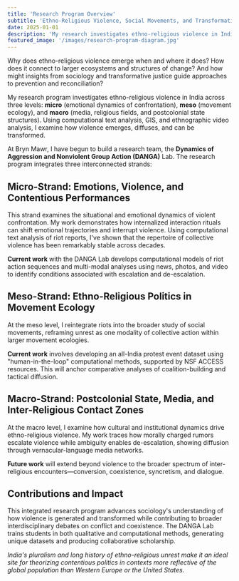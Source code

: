 ```yaml
---
title: 'Research Program Overview'
subtitle: 'Ethno-Religious Violence, Social Movements, and Transformative Justice'
date: 2025-01-01
description: 'My research investigates ethno-religious violence in India across micro, meso, and macro levels, using computational methods and ethnographic analysis.'
featured_image: '/images/research-program-diagram.jpg'
---
```


Why does ethno-religious violence emerge when and where it does? How does it connect to larger ecosystems and structures of change? And how might insights from sociology and transformative justice guide approaches to prevention and reconciliation?

My research program investigates ethno-religious violence in India across three levels: **micro** (emotional dynamics of confrontation), **meso** (movement ecology), and **macro** (media, religious fields, and postcolonial state structures). Using computational text analysis, GIS, and ethnographic video analysis, I examine how violence emerges, diffuses, and can be transformed.

At Bryn Mawr, I have begun to build a research team, the **Dynamics of Aggression and Nonviolent Group Action (DANGA)** Lab. The research program integrates three interconnected strands:

## Micro-Strand: Emotions, Violence, and Contentious Performances

This strand examines the situational and emotional dynamics of violent confrontation. My work demonstrates how internalized interaction rituals can shift emotional trajectories and interrupt violence. Using computational text analysis of riot reports, I've shown that the repertoire of collective violence has been remarkably stable across decades.

**Current work** with the DANGA Lab develops computational models of riot action sequences and multi-modal analyses using news, photos, and video to identify conditions associated with escalation and de-escalation.

## Meso-Strand: Ethno-Religious Politics in Movement Ecology

At the meso level, I reintegrate riots into the broader study of social movements, reframing unrest as one modality of collective action within larger movement ecologies.

**Current work** involves developing an all-India protest event dataset using "human-in-the-loop" computational methods, supported by NSF ACCESS resources. This will anchor comparative analyses of coalition-building and tactical diffusion.

## Macro-Strand: Postcolonial State, Media, and Inter-Religious Contact Zones

At the macro level, I examine how cultural and institutional dynamics drive ethno-religious violence. My work traces how morally charged rumors escalate violence while ambiguity enables de-escalation, showing diffusion through vernacular-language media networks.

**Future work** will extend beyond violence to the broader spectrum of inter-religious encounters—conversion, coexistence, syncretism, and dialogue.

## Contributions and Impact

This integrated research program advances sociology's understanding of how violence is generated and transformed while contributing to broader interdisciplinary debates on conflict and coexistence. The DANGA Lab trains students in both qualitative and computational methods, generating unique datasets and producing collaborative scholarship.

*India's pluralism and long history of ethno-religious unrest make it an ideal site for theorizing contentious politics in contexts more reflective of the global population than Western Europe or the United States.*